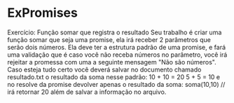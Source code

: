 # ExPromises
Exercício: Função somar que registra o resultado
Seu trabalho é criar uma função somar que seja uma promise, ela irá receber 2 parâmetros que serão dois números. 
Ela deve ter a estrutura padrão de uma promise, e fará uma validação que é caso você não receba números no parâmetro, você irá rejeitar a promessa com uma a seguinte mensagem "Não são números".
Caso esteja tudo certo você deverá salvar no documento chamado resultado.txt o resultado da soma nesse padrão: 
10 + 10 = 20 
5 + 5 = 10 
e no resolve da promise devolver apenas o resultado da soma: soma(10,10) // irá retornar 20 além de salvar a informação no arquivo.
